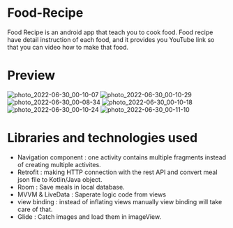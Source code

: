 # Food-Recipe
Food Recipe is an android app that teach you to cook food. Food recipe have detail instruction of each food, and it provides you YouTube link so that you can video
how to make that food.
# Preview

![photo_2022-06-30_00-10-07](https://user-images.githubusercontent.com/100070164/176506360-ab826caa-c1d5-45a1-9a67-a6721c9e3164.jpg)
![photo_2022-06-30_00-10-29](https://user-images.githubusercontent.com/100070164/176506369-3b923ec8-8c57-4338-88ee-7430fbc2e196.jpg)
![photo_2022-06-30_00-08-34](https://user-images.githubusercontent.com/100070164/176506351-89ebd924-17e5-4a73-8351-b5114cb5f812.jpg)
![photo_2022-06-30_00-10-18](https://user-images.githubusercontent.com/100070164/176506365-aec801f6-e214-4b92-9121-8dbd56ff408c.jpg)
![photo_2022-06-30_00-10-24](https://user-images.githubusercontent.com/100070164/176506366-a1be80ff-5bd6-47d8-bca1-4e4f20e9e820.jpg)
![photo_2022-06-30_00-11-10](https://user-images.githubusercontent.com/100070164/176506370-80877f3f-569b-4df7-9122-e07ec82c6bde.jpg)

# Libraries and technologies used
- Navigation component : one activity contains multiple fragments instead of creating multiple activites.
- Retrofit : making HTTP connection with the rest API and convert meal json file to Kotlin/Java object.
- Room : Save meals in local database.
- MVVM & LiveData : Saperate logic code from views
- view binding : instead of inflating views manually view binding will take care of that.
- Glide : Catch images and load them in imageView.
